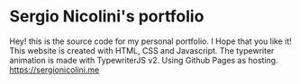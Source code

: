 # Sergio Nicolini's portfolio
Hey! this is the source code for my personal portfolio. I Hope that you like it!
This website is created with HTML, CSS and Javascript. The typewriter animation is made with TypewriterJS v2.
Using Github Pages as hosting.
https://sergionicolini.me

